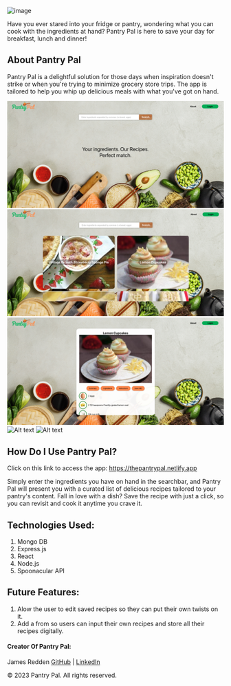 ![image](https://i.imgur.com/pjfPXUn.png)

Have you ever stared into your fridge or pantry, wondering what you can cook with the ingredients at hand? Pantry Pal is here to save your day for breakfast, lunch and dinner!

## About Pantry Pal
Pantry Pal is a delightful solution for those days when inspiration doesn't strike or when you're trying to minimize grocery store trips. The app is tailored to help you whip up delicious meals with what you've got on hand.

![Alt text](./client/src/assets/Search.png)
![Alt text](./client/src/assets/SearchResult.png)
![Alt text](./client/src/assets/RecipeInfo.png)
![Alt text](./client/src/assets/SavedRecipe.png)
![Alt text](./client/src/assets/SavedViewRecipe.png)

## How Do I Use Pantry Pal? 
Click on this link to access the app: https://thepantrypal.netlify.app

Simply enter the ingredients you have on hand in the searchbar, and Pantry Pal will present you with a curated list of delicious recipes tailored to your pantry's content.
Fall in love with a dish? Save the recipe with just a click, so you can revisit and cook it anytime you crave it.



## Technologies Used:
    
1. Mongo DB 
2. Express.js
3. React 
4. Node.js 
5. Spoonacular API


## Future Features: 

1. Alow the user to edit saved recipes so they can put their own twists on it.
2. Add a from so users can input their own recipes and store all their recipes digitally. 




#### Creator Of Pantry Pal:
James Redden [GitHub](https://github.com/jaredden1) | [LinkedIn](https://www.linkedin.com/in/jamesredden1/)

© 2023 Pantry Pal. All rights reserved.
